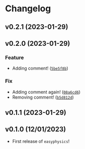 # Changelog

<!--next-version-placeholder-->

## v0.2.1 (2023-01-29)


## v0.2.0 (2023-01-29)
### Feature
* Adding comment! ([`5be5f8b`](https://github.com/UBC-MDS/easyphysics/commit/5be5f8ba9c45c6141f0dd3bf7c719a69ba278896))

### Fix
* Adding comment again! ([`08a6cd6`](https://github.com/UBC-MDS/easyphysics/commit/08a6cd6b10210cfb4dc6c999b610b8dc9ba14e15))
* Removing comment! ([`b5d812d`](https://github.com/UBC-MDS/easyphysics/commit/b5d812d8e03e15d2e5744c2a18159e5eb1e82c49))

## v0.1.1 (2023-01-29)


## v0.1.0 (12/01/2023)

- First release of `easyphysics`!